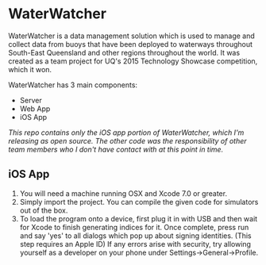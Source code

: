 # WaterWatcher

WaterWatcher is a data management solution which is used to manage and collect data from buoys that have been deployed to waterways throughout South-East Queensland and other regions throughout the world. It was created as a team project for UQ's 2015 Technology Showcase competition, which it won.

WaterWatcher has 3 main components:
- Server  
- Web App  
- iOS App  

*This repo contains only the iOS app portion of WaterWatcher, which I'm releasing as open source. The other code was the responsibility of other team members who I don't have contact with at this point in time.*


## iOS App

1. You will need a machine running OSX and Xcode 7.0 or greater.
2. Simply import the project. You can compile the given code for simulators out of the box.
3. To load the program onto a device, first plug it in with USB and then wait for Xcode to finish generating indices for it. Once complete, press run and say 'yes' to all dialogs which pop up about signing identities. (This step requires an Apple ID)  If any errors arise with security, try allowing yourself as a developer on your phone under Settings->General->Profile.